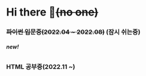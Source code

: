 ### <h1>Hi there 👋<del>(no one)</del></h1>
### <del>파이썬 입문중(2022.04 ~ 2022.08)</del> (잠시 쉬는중)
<h6><b>new!</b></h6>
<h3><b>HTML 공부중(2022.11 ~)</b></h3>
<!--
**SonSeolHui/SonSeolHui** is a ✨ _special_ ✨ repository because its `README.md` (this file) appears on your GitHub profile.

Here are some ideas to get you started:

- 🔭 I’m currently working on ...
- 🌱 I’m currently learning ...
- 👯 I’m looking to collaborate on ...
- 🤔 I’m looking for help with ...
- 💬 Ask me about ...
- 📫 How to reach me: ...
- 😄 Pronouns: ...
- ⚡ Fun fact: ...
-->
